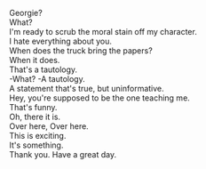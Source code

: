 
Georgie?      
What?      
I'm ready to scrub the moral stain off my character.      
I hate everything about you.      
When does the truck bring the papers?      
When it does.      
That's a tautology.      
-What? -A tautology.      
A statement that's true, but uninformative.      
Hey, you're supposed to be the one teaching me.      
That's funny.      
Oh, there it is.      
Over here, Over here.      
This is exciting.      
It's something.      
Thank you. Have a great day.      



